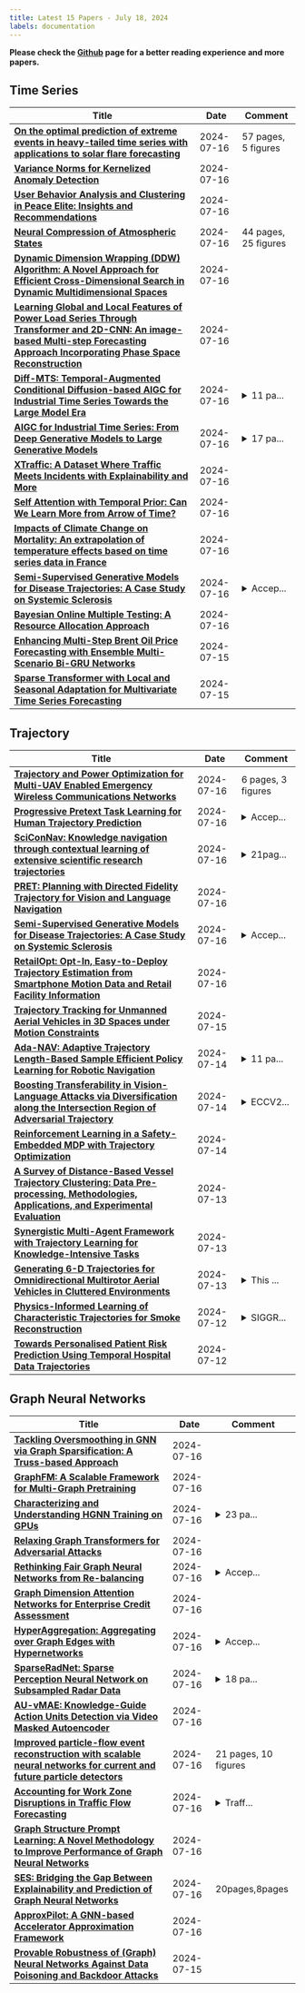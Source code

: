 ```yaml
---
title: Latest 15 Papers - July 18, 2024
labels: documentation
---
```

**Please check the [Github](https://github.com/zezhishao/MTS_Daily_ArXiv) page for a better reading experience and more papers.**

## Time Series
| **Title** | **Date** | **Comment** |
| --- | --- | --- |
| **[On the optimal prediction of extreme events in heavy-tailed time series with applications to solar flare forecasting](http://arxiv.org/abs/2407.11887v1)** | 2024-07-16 | 57 pages, 5 figures |
| **[Variance Norms for Kernelized Anomaly Detection](http://arxiv.org/abs/2407.11873v1)** | 2024-07-16 |  |
| **[User Behavior Analysis and Clustering in Peace Elite: Insights and Recommendations](http://arxiv.org/abs/2407.11772v1)** | 2024-07-16 |  |
| **[Neural Compression of Atmospheric States](http://arxiv.org/abs/2407.11666v1)** | 2024-07-16 | 44 pages, 25 figures |
| **[Dynamic Dimension Wrapping (DDW) Algorithm: A Novel Approach for Efficient Cross-Dimensional Search in Dynamic Multidimensional Spaces](http://arxiv.org/abs/2407.11626v1)** | 2024-07-16 |  |
| **[Learning Global and Local Features of Power Load Series Through Transformer and 2D-CNN: An image-based Multi-step Forecasting Approach Incorporating Phase Space Reconstruction](http://arxiv.org/abs/2407.11553v1)** | 2024-07-16 |  |
| **[Diff-MTS: Temporal-Augmented Conditional Diffusion-based AIGC for Industrial Time Series Towards the Large Model Era](http://arxiv.org/abs/2407.11501v1)** | 2024-07-16 | <details><summary>11 pa...</summary><p>11 pages,4 figures. This work has been submitted to the IEEE for possible publication. Copyright may be transferred without notice, after which this version may no longer be accessible</p></details> |
| **[AIGC for Industrial Time Series: From Deep Generative Models to Large Generative Models](http://arxiv.org/abs/2407.11480v1)** | 2024-07-16 | <details><summary>17 pa...</summary><p>17 pages, 4 figures.This work has been submitted to the IEEE for possible publication. Copyright may be transferred without notice, after which this version may no longer be accessible</p></details> |
| **[XTraffic: A Dataset Where Traffic Meets Incidents with Explainability and More](http://arxiv.org/abs/2407.11477v1)** | 2024-07-16 |  |
| **[Self Attention with Temporal Prior: Can We Learn More from Arrow of Time?](http://arxiv.org/abs/2310.18932v3)** | 2024-07-16 |  |
| **[Impacts of Climate Change on Mortality: An extrapolation of temperature effects based on time series data in France](http://arxiv.org/abs/2406.02054v2)** | 2024-07-16 |  |
| **[Semi-Supervised Generative Models for Disease Trajectories: A Case Study on Systemic Sclerosis](http://arxiv.org/abs/2407.11427v1)** | 2024-07-16 | <details><summary>Accep...</summary><p>Accepted at Machine Learning for Healthcare 2024. arXiv admin note: substantial text overlap with arXiv:2311.08149</p></details> |
| **[Bayesian Online Multiple Testing: A Resource Allocation Approach](http://arxiv.org/abs/2402.11425v4)** | 2024-07-16 |  |
| **[Enhancing Multi-Step Brent Oil Price Forecasting with Ensemble Multi-Scenario Bi-GRU Networks](http://arxiv.org/abs/2407.11267v1)** | 2024-07-15 |  |
| **[Sparse Transformer with Local and Seasonal Adaptation for Multivariate Time Series Forecasting](http://arxiv.org/abs/2312.06874v2)** | 2024-07-15 |  |

## Trajectory
| **Title** | **Date** | **Comment** |
| --- | --- | --- |
| **[Trajectory and Power Optimization for Multi-UAV Enabled Emergency Wireless Communications Networks](http://arxiv.org/abs/2407.11896v1)** | 2024-07-16 | 6 pages, 3 figures |
| **[Progressive Pretext Task Learning for Human Trajectory Prediction](http://arxiv.org/abs/2407.11588v1)** | 2024-07-16 | <details><summary>Accep...</summary><p>Accepted to ECCV 2024</p></details> |
| **[SciConNav: Knowledge navigation through contextual learning of extensive scientific research trajectories](http://arxiv.org/abs/2401.11742v3)** | 2024-07-16 | <details><summary>21pag...</summary><p>21pages, 13 figures, 6 tables</p></details> |
| **[PRET: Planning with Directed Fidelity Trajectory for Vision and Language Navigation](http://arxiv.org/abs/2407.11487v1)** | 2024-07-16 |  |
| **[Semi-Supervised Generative Models for Disease Trajectories: A Case Study on Systemic Sclerosis](http://arxiv.org/abs/2407.11427v1)** | 2024-07-16 | <details><summary>Accep...</summary><p>Accepted at Machine Learning for Healthcare 2024. arXiv admin note: substantial text overlap with arXiv:2311.08149</p></details> |
| **[RetailOpt: Opt-In, Easy-to-Deploy Trajectory Estimation from Smartphone Motion Data and Retail Facility Information](http://arxiv.org/abs/2404.12548v2)** | 2024-07-16 |  |
| **[Trajectory Tracking for Unmanned Aerial Vehicles in 3D Spaces under Motion Constraints](http://arxiv.org/abs/2407.10837v1)** | 2024-07-15 |  |
| **[Ada-NAV: Adaptive Trajectory Length-Based Sample Efficient Policy Learning for Robotic Navigation](http://arxiv.org/abs/2306.06192v6)** | 2024-07-14 | <details><summary>11 pa...</summary><p>11 pages, 9 figures, 2 tables</p></details> |
| **[Boosting Transferability in Vision-Language Attacks via Diversification along the Intersection Region of Adversarial Trajectory](http://arxiv.org/abs/2403.12445v3)** | 2024-07-14 | <details><summary>ECCV2...</summary><p>ECCV2024. Code is available at https://github.com/SensenGao/VLPTransferAttack</p></details> |
| **[Reinforcement Learning in a Safety-Embedded MDP with Trajectory Optimization](http://arxiv.org/abs/2310.06903v2)** | 2024-07-14 |  |
| **[A Survey of Distance-Based Vessel Trajectory Clustering: Data Pre-processing, Methodologies, Applications, and Experimental Evaluation](http://arxiv.org/abs/2407.11084v1)** | 2024-07-13 |  |
| **[Synergistic Multi-Agent Framework with Trajectory Learning for Knowledge-Intensive Tasks](http://arxiv.org/abs/2407.09893v1)** | 2024-07-13 |  |
| **[Generating 6-D Trajectories for Omnidirectional Multirotor Aerial Vehicles in Cluttered Environments](http://arxiv.org/abs/2404.10392v2)** | 2024-07-13 | <details><summary>This ...</summary><p>This work has been submitted to the IEEE for possible publication. Copyright may be transferred without notice, after which this version may no longer be accessible. arXiv admin note: text overlap with arXiv:2209.06764</p></details> |
| **[Physics-Informed Learning of Characteristic Trajectories for Smoke Reconstruction](http://arxiv.org/abs/2407.09679v1)** | 2024-07-12 | <details><summary>SIGGR...</summary><p>SIGGRAPH 2024 (conference track), Project Website: \url{https://19reborn.github.io/PICT_Smoke.github.io/}</p></details> |
| **[Towards Personalised Patient Risk Prediction Using Temporal Hospital Data Trajectories](http://arxiv.org/abs/2407.09373v1)** | 2024-07-12 |  |

## Graph Neural Networks
| **Title** | **Date** | **Comment** |
| --- | --- | --- |
| **[Tackling Oversmoothing in GNN via Graph Sparsification: A Truss-based Approach](http://arxiv.org/abs/2407.11928v1)** | 2024-07-16 |  |
| **[GraphFM: A Scalable Framework for Multi-Graph Pretraining](http://arxiv.org/abs/2407.11907v1)** | 2024-07-16 |  |
| **[Characterizing and Understanding HGNN Training on GPUs](http://arxiv.org/abs/2407.11790v1)** | 2024-07-16 | <details><summary>23 pa...</summary><p>23 pages, 14 figures, submitted to ACM TACO</p></details> |
| **[Relaxing Graph Transformers for Adversarial Attacks](http://arxiv.org/abs/2407.11764v1)** | 2024-07-16 |  |
| **[Rethinking Fair Graph Neural Networks from Re-balancing](http://arxiv.org/abs/2407.11624v1)** | 2024-07-16 | <details><summary>Accep...</summary><p>Accepted by SIGKDD 2024, research track</p></details> |
| **[Graph Dimension Attention Networks for Enterprise Credit Assessment](http://arxiv.org/abs/2407.11615v1)** | 2024-07-16 |  |
| **[HyperAggregation: Aggregating over Graph Edges with Hypernetworks](http://arxiv.org/abs/2407.11596v1)** | 2024-07-16 | <details><summary>Accep...</summary><p>Accepted at IJCNN 2024</p></details> |
| **[SparseRadNet: Sparse Perception Neural Network on Subsampled Radar Data](http://arxiv.org/abs/2406.10600v4)** | 2024-07-16 | <details><summary>18 pa...</summary><p>18 pages, 4 figures, 5 tables, with supplement</p></details> |
| **[AU-vMAE: Knowledge-Guide Action Units Detection via Video Masked Autoencoder](http://arxiv.org/abs/2407.11468v1)** | 2024-07-16 |  |
| **[Improved particle-flow event reconstruction with scalable neural networks for current and future particle detectors](http://arxiv.org/abs/2309.06782v6)** | 2024-07-16 | 21 pages, 10 figures |
| **[Accounting for Work Zone Disruptions in Traffic Flow Forecasting](http://arxiv.org/abs/2407.11407v1)** | 2024-07-16 | <details><summary>Traff...</summary><p>Traffic speed prediction, graph neural network, spatio-temporal correlation, hypergraph, work zone, maintenance downtime. arXiv admin note: text overlap with arXiv:2110.01535</p></details> |
| **[Graph Structure Prompt Learning: A Novel Methodology to Improve Performance of Graph Neural Networks](http://arxiv.org/abs/2407.11361v1)** | 2024-07-16 |  |
| **[SES: Bridging the Gap Between Explainability and Prediction of Graph Neural Networks](http://arxiv.org/abs/2407.11358v1)** | 2024-07-16 | 20pages,8pages |
| **[ApproxPilot: A GNN-based Accelerator Approximation Framework](http://arxiv.org/abs/2407.11324v1)** | 2024-07-16 |  |
| **[Provable Robustness of (Graph) Neural Networks Against Data Poisoning and Backdoor Attacks](http://arxiv.org/abs/2407.10867v1)** | 2024-07-15 |  |

